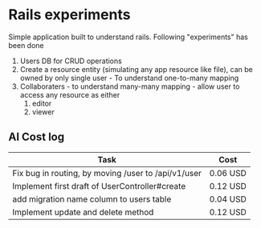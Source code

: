 # Rails experiments
Simple application built to understand rails. Following "experiments" has been done
1. Users DB for CRUD operations
2. Create a resource entity (simulating any app resource like file), can be owned by only single user - To understand one-to-many mapping
3. Collaboraters - to understand many-many mapping - allow user to access any resource as either 
    1. editor
    2. viewer 

## AI Cost log

| Task | Cost |
| --- | --- |
| Fix bug in routing, by moving /user to /api/v1/user | 0.06 USD |
| Implement first draft of UserController#create | 0.12 USD |
| add migration name column to users table | 0.04 USD |
| Implement update and delete method | 0.12 USD  |